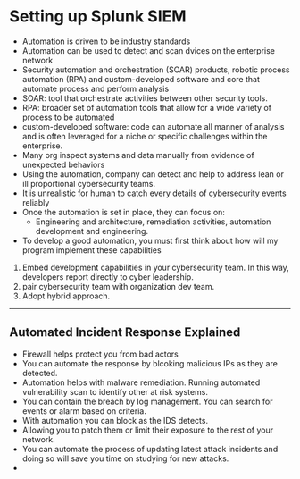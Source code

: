 # Setting up Splunk SIEM

- Automation is driven to be industry standards
- Automation can be used to detect and scan dvices on the enterprise network
- Security automation and orchestration (SOAR) products, robotic process automation (RPA) and custom-developed software and core that automate process and perform analysis
- SOAR: tool that orchestrate activities between other security tools.
- RPA: broader set of automation tools that allow for a wide variety of process to be automated
- custom-developed software: code can automate all manner of analysis and is often leveraged for a niche or specific challenges within the enterprise.
- Many org inspect systems and data manually from evidence of unexpected behaviors
- Using the automation, company can detect and help to address lean or ill proportional cybersecurity teams.
- It is unrealistic for human to catch every details of cybersecurity events reliably
- Once the automation is set in place, they can focus on:
    - Engineering and architecture, remediation activities, automation development and engineering.
- To develop a good automation, you must first think about how will my program implement these capabilities
 1. Embed development capabilities in your cybersecurity team. In this way, developers report directly to cyber leadership.
 2. pair cybersecurity team with organization dev team. 
 3. Adopt hybrid approach.


 ---

## Automated Incident Response Explained
- Firewall helps protect you from bad actors
- You can automate the response by blcoking malicious IPs as they are detected.
- Automation helps with malware remediation. Running automated vulnerability scan to identify other at risk systems.
- You can contain the breach by log management. You can search for events or alarm based on criteria. 
- With automation you can block as the IDS detects.
- Allowing you to patch them or limit their exposure to the rest of your network.
- You can automate the process of updating latest attack incidents and doing so will save you time on studying for new attacks.
- 